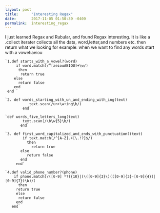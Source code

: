 ```yaml
---
layout: post
title:      "Interesting Regax"
date:       2017-11-05 01:50:39 -0400
permalink:  interesting_regax
---
```



I just learned Regax and Rubular, and found Regax interesting. It is like a .collect iterater collects all the data, word,letter,and numbers etc. then return what we looking for example: when we want to find any words start with a vowel:aeiou 

    `1.def starts_with_a_vowel?(word)
         if word.match(/^[aeiouAEIOU]+\w/)
          then
           return true
        else
          return false
        end
     end `

    `2. def words_starting_with_un_and_ending_with_ing(text)
               text.scan(/un+\w+ing\b/)
            end`

    `def words_five_letters_long(text)                     
		    text.scan(/\b\w{5}\b/)
		   end`

    `3. def first_word_capitalized_and_ends_with_punctuation?(text)
            if text.match(/^[A-Z].+[\.!?]$/)
              then
                return true
           else
              return false
           end
         end`

    `4.def valid_phone_number?(phone)
        if phone.match(/([0-9] *?){10}|(\([0-9]{3}\)(([0-9]{3}-[0-9]{4})|[0-9]{7})\b)/)
          then
         return true
         else
          return false
         end
       end`



